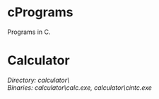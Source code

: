 # cPrograms
Programs in C.
# Calculator
*Directory: calculator\\*  
*Binaries: calculator\calc.exe, calculator\cintc.exe*
